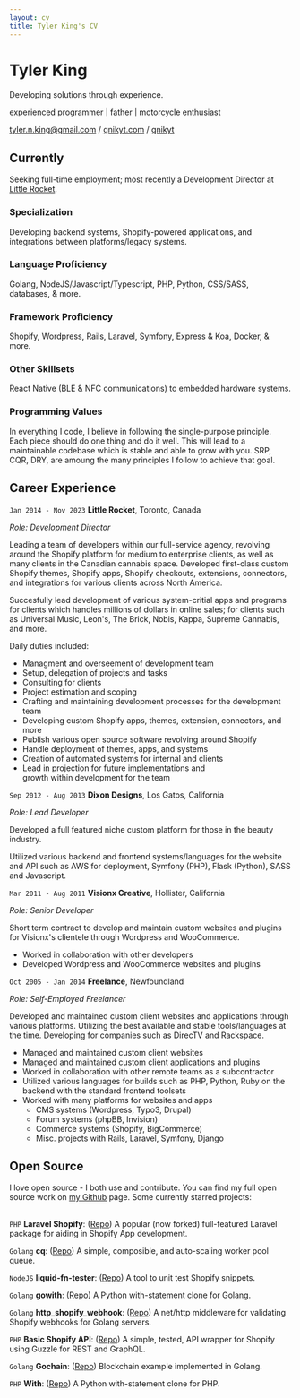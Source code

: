 ```yaml
---
layout: cv
title: Tyler King's CV
---
```

# Tyler King
Developing solutions through experience.

experienced programmer \| father \| motorcycle enthusiast

<div id="webaddress">
<i class="fas fa-at"></i> <a href="tyler.n.king@gmail.com">tyler.n.king@gmail.com</a> /
<i class="fas fa-globe-americas"></i> <a href="https://gnikyt.com" target="_blank">gnikyt.com</a> /
<i class="fab fa-github-alt"></i> <a href="https://github.com/gnikyt" target="_blank">gnikyt</a>
</div>

## Currently

Seeking full-time employment; most recently a Development Director at [Little Rocket](https://littlerocket.io).

### Specialization

Developing backend systems, Shopify-powered applications, and integrations between platforms/legacy systems.

### Language Proficiency

Golang, NodeJS/Javascript/Typescript, PHP, Python, CSS/SASS, databases, & more.

### Framework Proficiency

Shopify, Wordpress, Rails, Laravel, Symfony, Express & Koa, Docker, & more.

### Other Skillsets

React Native (BLE & NFC communications) to embedded hardware systems.

### Programming Values

In everything I code, I believe in following the single-purpose principle. Each piece should do one thing and do it well. This will lead to a maintainable codebase which is stable and able to grow with you. SRP, CQR, DRY, are amoung the many principles I follow to achieve that goal.

## Career Experience

`Jan 2014 - Nov 2023`
**Little Rocket**, Toronto, Canada

*Role: Development Director*

Leading a team of developers within our full-service agency, revolving around the Shopify platform for medium to enterprise clients, as well as many clients in the Canadian cannabis space. Developed first-class custom Shopify themes, Shopify apps, Shopify checkouts, extensions, connectors, and integrations for various clients across North America.

Succesfully lead development of various system-critial apps and programs for clients which handles millions of dollars in online sales; for clients such as Universal Music, Leon's, The Brick, Nobis, Kappa, Supreme Cannabis, and more.

Daily duties included:

- Managment and overseement of development team
- Setup, delegation of projects and tasks
- Consulting for clients
- Project estimation and scoping
- Crafting and maintaining development processes for the development team
- Developing custom Shopify apps, themes, extension, connectors, and more
- Publish various open source software revolving around Shopify
- Handle deployment of themes, apps, and systems
- Creation of automated systems for internal and clients
- Lead in projection for future implementations and<br>growth within development for the team

`Sep 2012 - Aug 2013`
**Dixon Designs**, Los Gatos, California

*Role: Lead Developer*

Developed a full featured niche custom platform for those in the beauty industry.

Utilized various backend and frontend systems/languages for the website and API such as AWS for deployment, Symfony (PHP), Flask (Python), SASS and Javascript.

`Mar 2011 - Aug 2011`
**Visionx Creative**, Hollister, California

*Role: Senior Developer*

Short term contract to develop and maintain custom websites and plugins for Visionx's clientele through Wordpress and WooCommerce.

- Worked in collaboration with other developers
- Developed Wordpress and WooCommerce websites and plugins

`Oct 2005 - Jan 2014`
**Freelance**, Newfoundland

*Role: Self-Employed Freelancer*

Developed and maintained custom client websites and applications through various platforms. Utilizing the best available and stable tools/languages at the time. Developing for companies such as DirecTV and Rackspace.

- Managed and maintained custom client websites
- Managed and maintained custom client applications and plugins
- Worked in collaboration with other remote teams as a subcontractor
- Utilized various languages for builds such as PHP, Python, Ruby on the<br>backend with the standard frontend toolsets
- Worked with many platforms for websites and apps
  - CMS systems (Wordpress, Typo3, Drupal)
  - Forum systems (phpBB, Invision)
  - Commerce systems (Shopify, BigCommerce)
  - Misc. projects with Rails, Laravel, Symfony, Django

## Open Source

I love open source - I both use and contribute. You can find my full open source work on [my Github](https://github.com/gnikyt) page. Some currently starred projects:
<br><br>

`PHP`
**Laravel Shopify**: ([Repo](https://github.com/gnikyt/laravel-shopify)) A popular (now forked) full-featured Laravel package for aiding in Shopify App development.

`Golang`
**cq**: ([Repo](https://github.com/gnikyt/cq)) A simple, composible, and auto-scaling worker pool queue.

`NodeJS`
**liquid-fn-tester**: ([Repo](https://github.com/gnikyt/liquid-fn-tester)) A tool to unit test Shopify snippets.

`Golang`
**gowith**: ([Repo](https://github.com/gnikyt/gowith)) A Python with-statement clone for Golang.

`Golang`
**http_shopify_webhook**: ([Repo](https://github.com/gnikyt/http_shopify_webhook)) A net/http middleware for validating Shopify webhooks for Golang servers.

`PHP`
**Basic Shopify API**: ([Repo](https://github.com/gnikyt/Basic-Shopify-API)) A simple, tested, API wrapper for Shopify using Guzzle for REST and GraphQL.

`Golang`
**Gochain**: ([Repo](https://github.com/gnikyt/gochain)) Blockchain example implemented in Golang.

`PHP`
**With**: ([Repo](https://github.com/gnikyt/with)) A Python with-statement clone for PHP.
